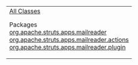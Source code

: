 <table>
<colgroup>
<col width="100%" />
</colgroup>
<tbody>
<tr class="odd">
<td align="left"><a href="allclasses-frame.html.md">All Classes</a>
<p>Packages<br /> <a href="org/apache/struts/apps/mailreader/package-frame.html.md">org.apache.struts.apps.mailreader</a><br /> <a href="org/apache/struts/apps/mailreader/actions/package-frame.html">org.apache.struts.apps.mailreader.actions</a><br /> <a href="org/apache/struts/apps/mailreader/plugin/package-frame.html">org.apache.struts.apps.mailreader.plugin</a><br /></p></td>
</tr>
</tbody>
</table>

 
